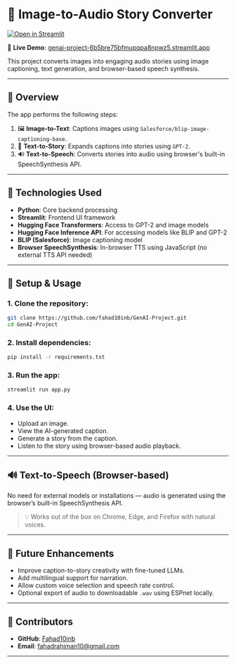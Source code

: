 # 🎿 Image-to-Audio Story Converter

[![Open in Streamlit](https://static.streamlit.io/badges/streamlit_badge_black_white.svg)](https://genai-project-6b5bre75bfmupqpa8npwz5.streamlit.app)

🔗 **Live Demo**: [genai-project-6b5bre75bfmupqpa8npwz5.streamlit.app](https://genai-project-6b5bre75bfmupqpa8npwz5.streamlit.app)

This project converts images into engaging audio stories using image captioning, text generation, and browser-based speech synthesis.

---

## 📌 Overview

The app performs the following steps:

1. 🖼️ **Image-to-Text**: Captions images using `Salesforce/blip-image-captioning-base`.
2. 📜 **Text-to-Story**: Expands captions into stories using `GPT-2`.
3. 🔊 **Text-to-Speech**: Converts stories into audio using browser's built-in SpeechSynthesis API.

---

## 🧠 Technologies Used

* **Python**: Core backend processing
* **Streamlit**: Frontend UI framework
* **Hugging Face Transformers**: Access to GPT-2 and image models
* **Hugging Face Inference API**: For accessing models like BLIP and GPT-2
* **BLIP (Salesforce)**: Image captioning model
* **Browser SpeechSynthesis**: In-browser TTS using JavaScript (no external TTS API needed)

---

## 🚀 Setup & Usage

### 1. Clone the repository:

```bash
git clone https://github.com/fahad10inb/GenAI-Project.git
cd GenAI-Project
```

### 2. Install dependencies:

```bash
pip install -r requirements.txt
```

### 3. Run the app:

```bash
streamlit run app.py
```

### 4. Use the UI:

* Upload an image.
* View the AI-generated caption.
* Generate a story from the caption.
* Listen to the story using browser-based audio playback.

---

## 🔊 Text-to-Speech (Browser-based)

No need for external models or installations — audio is generated using the browser’s built-in SpeechSynthesis API.

> 💡 Works out of the box on Chrome, Edge, and Firefox with natural voices.

---

## 🌱 Future Enhancements

* Improve caption-to-story creativity with fine-tuned LLMs.
* Add multilingual support for narration.
* Allow custom voice selection and speech rate control.
* Optional export of audio to downloadable `.wav` using ESPnet locally.

---

## 👥 Contributors

* **GitHub**: [Fahad10inb](https://github.com/fahad10inb)
* **Email**: [fahadrahiman10@gmail.com](mailto:fahadrahiman10@gmail.com)

---
